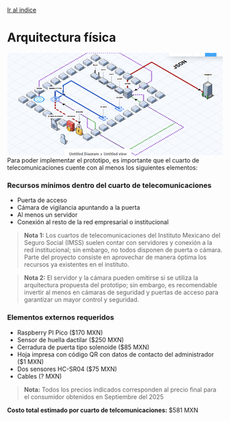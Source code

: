 [Ir al indice](index.md)
# Arquitectura física
![Diagrama](./img/diagrama.png)
Para poder implementar el prototipo, es importante que el cuarto de telecomunicaciones cuente con al menos los siguientes elementos:

### Recursos mínimos dentro del cuarto de telecomunicaciones
- Puerta de acceso
- Cámara de vigilancia apuntando a la puerta
- Al menos un servidor
- Conexión al resto de la red empresarial o institucional

> **Nota 1:** Los cuartos de telecomunicaciones del Instituto Mexicano del Seguro Social (IMSS) suelen contar con servidores y conexión a la red institucional; sin embargo, no todos disponen de puerta o cámara. Parte del proyecto consiste en aprovechar de manera óptima los recursos ya existentes en el instituto.

> **Nota 2:** El servidor y la cámara pueden omitirse si se utiliza la arquitectura propuesta del prototipo; sin embargo, es recomendable invertir al menos en cámaras de seguridad y puertas de acceso para garantizar un mayor control y seguridad.

### Elementos externos requeridos

- Raspberry PI Pico ($170 MXN)
- Sensor de huella dactilar ($250 MXN)
- Cerradura de puerta tipo solenoide ($85 MXN)
- Hoja impresa con código QR con datos de contacto del administrador ($1 MXN)
- Dos sensores HC-SR04 ($75 MXN)
- Cables (? MXN)

> **Nota:** Todos los precios indicados corresponden al precio final para el consumidor obtenidos en Septiembre del 2025

**Costo total estimado por cuarto de telcomunicaciones:** $581 MXN